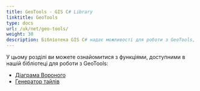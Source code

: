 ```yaml
---
title: GeoTools - GIS C# Library
linktitle: GeoTools
type: docs
url: /uk/net/geo-tools/
weight: 30
description: Бібліотека GIS C# надає можливості для роботи з GeoTools, такі як, наприклад, діаграма Вороного та генерація тайлів.
---
```


У цьому розділі ви можете ознайомитися з функціями, доступними в нашій бібліотеці для роботи з GeoTools:

- [Діаграма Вороного](/gis/uk/net/geo-tools/voronoi-diagram/)
- [Генератор тайлів](/gis/uk/net/geo-tools/generator-of-tiles/)
